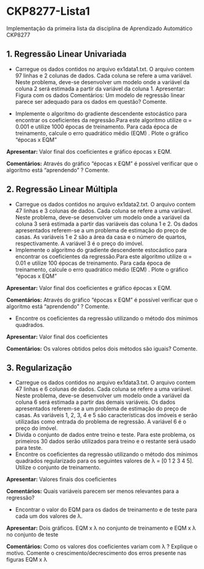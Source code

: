 # CKP8277-Lista1
Implementação da primeira lista da disciplina de Aprendizado Automático CKP8277

## 1.	Regressão Linear Univariada
- Carregue os dados contidos no arquivo ex1data1.txt. 
O arquivo contem 97 linhas e 2 colunas de dados. Cada coluna se refere a uma variável. Neste problema, deve-se desenvolver um modelo onde a variável da coluna 2 será estimada a partir da variável da coluna 1.
Apresentar: Figura com os dados
Comentários: Um modelo de regressão linear parece ser adequado para os dados em questão? Comente.

- Implemente o algoritmo do gradiente descendente estocástico para encontrar os coeficientes da regressão.Para este algoritmo utilize α = 0.001 e utilize 1000 épocas de treinamento. Para cada época de treinamento, calcule o erro quadrático médio (EQM) . Plote o gráfico “épocas x EQM”

<b>Apresentar:</b> Valor final dos coeficientes e gráfico épocas x EQM.

<b>Comentários:</b> Através do gráfico “épocas x EQM” é possível verificar que o algoritmo está “aprendendo” ? Comente.

## 2.	Regressão Linear Múltipla
- Carregue os dados contidos no arquivo ex1data2.txt. 
O arquivo contem 47 linhas e 3 colunas de dados. Cada coluna se refere a uma variável. Neste problema, deve-se desenvolver um modelo onde a variável da coluna 3 será estimada a partir das variáveis das coluna 1 e 2. Os dados apresentados referem-se a um problema de estimação do preço de casas. As variáveis 1 e 2 são a área da casa e o número de quartos, respectivamente. A variável 3 é o preço do imóvel. 
- Implemente o algoritmo do gradiente descendente estocástico para encontrar os coeficientes da regressão.Para este algoritmo utilize α = 0.01 e utilize 100 épocas de treinamento. Para cada época de treinamento, calcule o erro quadrático médio (EQM) . Plote o gráfico “épocas x EQM”

<b>Apresentar:</b> Valor final dos coeficientes e gráfico épocas x EQM.

<b>Comentários:</b> Através do gráfico “épocas x EQM” é possível verificar que o algoritmo está “aprendendo” ? Comente.

- Encontre os coeficientes da regressão utilizando o método dos mínimos quadrados.

<b>Apresentar:</b> Valor final dos coeficientes

<b>Comentários:</b> Os valores obtidos pelos dois métodos são iguais? Comente.

## 3.	Regularização
- Carregue os dados contidos no arquivo ex1data3.txt. 
O arquivo contem 47 linhas e 6 colunas de dados. Cada coluna se refere a uma variável. Neste problema, deve-se desenvolver um modelo onde a variável da coluna 6 será estimada a partir das demais variáveis. Os dados apresentados referem-se a um problema de estimação do preço de casas. As variáveis 1, 2, 3, 4 e 5 são características dos imóveis e serão utilizadas como entrada do problema de regressão. A variável 6 é o preço do imóvel. 
- Divida o conjunto de dados entre treino e teste. Para este problema, os primeiros 30 dados serão utilizados para treino e o restante será usado para teste.
- Encontre os coeficientes da regressão utilizando o método dos mínimos quadrados regularizado para os seguintes valores de λ = [0 1 2 3 4 5]. Utilize o conjunto de treinamento.

<b>Apresentar:</b> Valores finais dos coeficientes

<b>Comentários:</b>  Quais variáveis parecem ser menos relevantes para a regressão?

- Encontrar o valor do EQM para os dados de treinamento e de teste para cada um dos valores de λ.

<b>Apresentar:</b> Dois gráficos. EQM x λ no conjunto de treinamento e EQM x λ no conjunto de teste

<b>Comentários:</b>  Como os valores dos coeficientes variam com λ ? Explique o motivo. 
Comente o crescimento/decrescimento dos erros presente nas figuras EQM x λ
